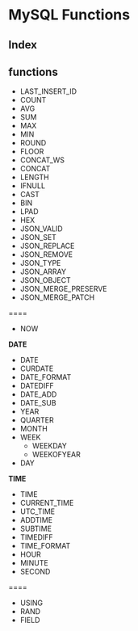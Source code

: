 # MySQL Functions

## Index

## functions
* LAST_INSERT_ID
* COUNT
* AVG
* SUM
* MAX
* MIN
* ROUND
* FLOOR
* CONCAT_WS
* CONCAT
* LENGTH
* IFNULL
* CAST
* BIN
* LPAD
* HEX
* JSON_VALID
* JSON_SET
* JSON_REPLACE
* JSON_REMOVE
* JSON_TYPE
* JSON_ARRAY
* JSON_OBJECT
* JSON_MERGE_PRESERVE
* JSON_MERGE_PATCH

====

* NOW

**DATE**

* DATE
* CURDATE
* DATE_FORMAT
* DATEDIFF
* DATE_ADD
* DATE_SUB
* YEAR
* QUARTER
* MONTH
* WEEK
    * WEEKDAY
    * WEEKOFYEAR
* DAY

**TIME**

* TIME
* CURRENT_TIME
* UTC_TIME
* ADDTIME
* SUBTIME
* TIMEDIFF
* TIME_FORMAT
* HOUR
* MINUTE
* SECOND

====

* USING
* RAND
* FIELD
